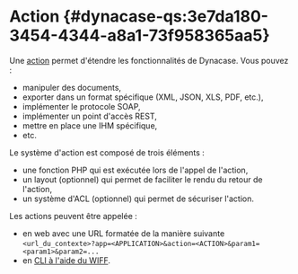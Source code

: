 # Action {#dynacase-qs:3e7da180-3454-4344-a8a1-73f958365aa5}

Une [action][DocIntroAction] permet d'étendre les fonctionnalités de Dynacase. Vous pouvez :

-   manipuler des documents,
-   exporter dans un format spécifique (XML, JSON, XLS, PDF, etc.),
-   implémenter le protocole SOAP,
-   implémenter un point d'accès REST,
-   mettre en place une IHM spécifique,
-   etc.

Le système d'action est composé de trois éléments :

-   une fonction PHP qui est exécutée lors de l'appel de l'action,
-   un layout (optionnel) qui permet de faciliter le rendu du retour de l'action,
-   un système d'ACL (optionnel) qui permet de sécuriser l'action.

Les actions peuvent être appelée :

-   en web avec une URL formatée de la manière suivante `<url_du_contexte>?app=<APPLICATION>&action=<ACTION>&param1=<param1>&param2=...`
-   en [CLI à l'aide du WIFF][DocCLIAction].

<!-- links -->

[DocIntroAction]: #core-ref:5f3cfda3-6293-4b3b-8b9f-616e9f9b029f "Documentation : introduction action"
[DocCLIAction]: #core-ref:63832d9f-61a8-4846-a9d5-c34ee58de4a6 "Documentation : action appel CLI"